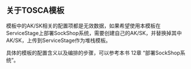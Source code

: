 ## 关于TOSCA模板

模板中的AK/SK相关的配置项都是无效数据，如果希望使用本模板在ServiceStage上部署SockShop系统，需要创建自己的AK/SK，并替换掉其中AK/SK，上传到ServiceStage作为堆栈模板。

具体的模板的配置含义以及编排的步骤，可以参考本书 12章 “部署SockShop系统”。